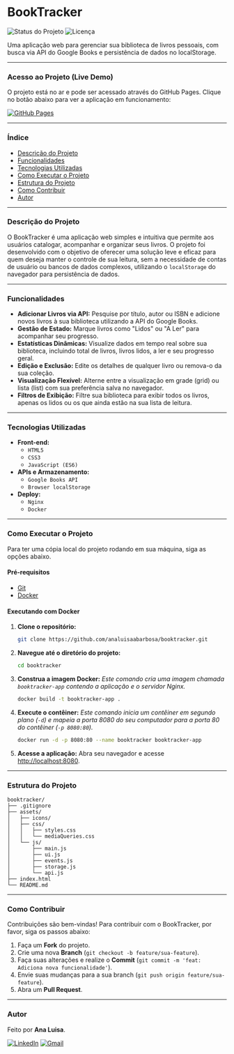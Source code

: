 # BookTracker 

![Status do Projeto](https://img.shields.io/badge/status-concluído-green)
![Licença](https://img.shields.io/badge/license-MIT-blue)

Uma aplicação web para gerenciar sua biblioteca de livros pessoais, com busca via API do Google Books e persistência de dados no localStorage.

---
### Acesso ao Projeto (Live Demo)

O projeto está no ar e pode ser acessado através do GitHub Pages. Clique no botão abaixo para ver a aplicação em funcionamento:

[![GitHub Pages](https://img.shields.io/badge/GitHub%20Pages-222222?style=for-the-badge&logo=github&logoColor=white)](https://analuisaabarbosa.github.io/booktracker/)

---

### Índice

* [Descrição do Projeto](#descrição-do-projeto)
* [Funcionalidades](#funcionalidades)
* [Tecnologias Utilizadas](#tecnologias-utilizadas)
* [Como Executar o Projeto](#como-executar-o-projeto)
* [Estrutura do Projeto](#estrutura-do-projeto)
* [Como Contribuir](#como-contribuir)
* [Autor](#autor)
  
---

### Descrição do Projeto

O BookTracker é uma aplicação web simples e intuitiva que permite aos usuários catalogar, acompanhar e organizar seus livros. O projeto foi desenvolvido com o objetivo de oferecer uma solução leve e eficaz para quem deseja manter o controle de sua leitura, sem a necessidade de contas de usuário ou bancos de dados complexos, utilizando o `localStorage` do navegador para persistência de dados.

---

### Funcionalidades

- **Adicionar Livros via API:** Pesquise por título, autor ou ISBN e adicione novos livros à sua biblioteca utilizando a API do Google Books.
- **Gestão de Estado:** Marque livros como "Lidos" ou "A Ler" para acompanhar seu progresso.
- **Estatísticas Dinâmicas:** Visualize dados em tempo real sobre sua biblioteca, incluindo total de livros, livros lidos, a ler e seu progresso geral.
- **Edição e Exclusão:** Edite os detalhes de qualquer livro ou remova-o da sua coleção.
- **Visualização Flexível:** Alterne entre a visualização em grade (grid) ou lista (list) com sua preferência salva no navegador.
- **Filtros de Exibição:** Filtre sua biblioteca para exibir todos os livros, apenas os lidos ou os que ainda estão na sua lista de leitura.

---

### Tecnologias Utilizadas

- **Front-end:**
  - `HTML5` 
  - `CSS3` 
  - `JavaScript (ES6)` 
- **APIs e Armazenamento:**
  - `Google Books API` 
  - `Browser localStorage` 
- **Deploy:**
  - `Nginx`
  - `Docker`

---

### Como Executar o Projeto

Para ter uma cópia local do projeto rodando em sua máquina, siga as opções abaixo.

#### Pré-requisitos

- [Git](https://git-scm.com/)
- [Docker](https://www.docker.com/products/docker-desktop/) 

#### Executando com Docker 

1.  **Clone o repositório:**
    ```bash
    git clone https://github.com/analuisaabarbosa/booktracker.git
    ```

2.  **Navegue até o diretório do projeto:**
    ```bash
    cd booktracker
    ```

3.  **Construa a imagem Docker:**
    *Este comando cria uma imagem chamada `booktracker-app` contendo a aplicação e o servidor Nginx.*
    ```bash
    docker build -t booktracker-app .
    ```

4.  **Execute o contêiner:**
    *Este comando inicia um contêiner em segundo plano (`-d`) e mapeia a porta 8080 do seu computador para a porta 80 do contêiner (`-p 8080:80`).*
    ```bash
    docker run -d -p 8080:80 --name booktracker booktracker-app
    ```

5.  **Acesse a aplicação:**
    Abra seu navegador e acesse [http://localhost:8080](http://localhost:8080).

---
### Estrutura do Projeto
```
booktracker/
├── .gitignore
├── assets/
│   ├── icons/  
│   ├── css/
│   │   ├── styles.css
│   │   └── mediaQueries.css
│   └── js/
│       ├── main.js
│       ├── ui.js
│       ├── events.js
│       ├── storage.js
│       └── api.js
├── index.html
└── README.md
```

---

### Como Contribuir

Contribuições são bem-vindas! Para contribuir com o BookTracker, por favor, siga os passos abaixo:

1.  Faça um **Fork** do projeto.
2.  Crie uma nova **Branch** (`git checkout -b feature/sua-feature`).
3.  Faça suas alterações e realize o **Commit** (`git commit -m 'feat: Adiciona nova funcionalidade'`).
4.  Envie suas mudanças para a sua branch (`git push origin feature/sua-feature`).
5.  Abra um **Pull Request**.

---

### Autor

Feito por **Ana Luisa**.

[![LinkedIn](https://img.shields.io/badge/LinkedIn-0077B5?style=for-the-badge&logo=linkedin&logoColor=white)](https://www.linkedin.com/in/analuisaabarbosa/)
[![Gmail](https://img.shields.io/badge/Gmail-D14836?style=for-the-badge&logo=gmail&logoColor=white)](mailto:analuisaaugustob@gmail.com)
